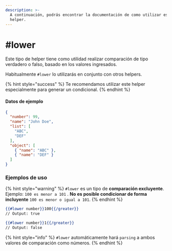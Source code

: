```yaml
---
description: >-
  A continuación, podrás encontrar la documentación de como utilizar este
  helper.
---
```


# #lower

Este tipo de helper tiene como utilidad realizar comparación de tipo verdadero o falso, basado en los valores ingresados.

Habitualmente `#lower` lo utilizarás en conjunto con otros helpers.

{% hint style="success" %}
Te recomendamos utilizar este helper especialmente para generar un condicional.
{% endhint %}

#### Datos de ejemplo

```json
{
  "number": 99,
  "name": "John Doe",
  "list": [
    "ABC",
    "DEF"
  ],
  "object": [
    { "name": "ABC" },
    { "name": "DEF" }
  ]
}
```

### Ejemplos de uso

{% hint style="warning" %}
`#lower` es un tipo de **comparación excluyente**. Ejemplo: `100 es menor a 101` . **No es posible condicionar de forma incluyente** `100 es menor o igual a 101`.
{% endhint %}

```handlebars
{{#lower number}}100{{/greater}}
// Output: true

{{#lower number}}1{{/greater}}
// Output: false
```

{% hint style="info" %}
`#lower` automáticamente hará `parsing` a ambos valores de comparación como números.
{% endhint %}

